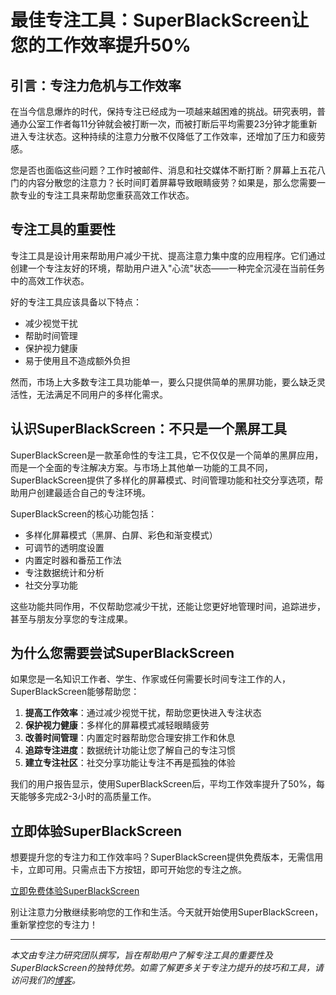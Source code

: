 # 最佳专注工具：SuperBlackScreen让您的工作效率提升50%

## 引言：专注力危机与工作效率

在当今信息爆炸的时代，保持专注已经成为一项越来越困难的挑战。研究表明，普通办公室工作者每11分钟就会被打断一次，而被打断后平均需要23分钟才能重新进入专注状态。这种持续的注意力分散不仅降低了工作效率，还增加了压力和疲劳感。

您是否也面临这些问题？工作时被邮件、消息和社交媒体不断打断？屏幕上五花八门的内容分散您的注意力？长时间盯着屏幕导致眼睛疲劳？如果是，那么您需要一款专业的专注工具来帮助您重获高效工作状态。

## 专注工具的重要性

专注工具是设计用来帮助用户减少干扰、提高注意力集中度的应用程序。它们通过创建一个专注友好的环境，帮助用户进入"心流"状态——一种完全沉浸在当前任务中的高效工作状态。

好的专注工具应该具备以下特点：
- 减少视觉干扰
- 帮助时间管理
- 保护视力健康
- 易于使用且不造成额外负担

然而，市场上大多数专注工具功能单一，要么只提供简单的黑屏功能，要么缺乏灵活性，无法满足不同用户的多样化需求。

## 认识SuperBlackScreen：不只是一个黑屏工具

SuperBlackScreen是一款革命性的专注工具，它不仅仅是一个简单的黑屏应用，而是一个全面的专注解决方案。与市场上其他单一功能的工具不同，SuperBlackScreen提供了多样化的屏幕模式、时间管理功能和社交分享选项，帮助用户创建最适合自己的专注环境。

SuperBlackScreen的核心功能包括：
- 多样化屏幕模式（黑屏、白屏、彩色和渐变模式）
- 可调节的透明度设置
- 内置定时器和番茄工作法
- 专注数据统计和分析
- 社交分享功能

这些功能共同作用，不仅帮助您减少干扰，还能让您更好地管理时间，追踪进步，甚至与朋友分享您的专注成果。

## 为什么您需要尝试SuperBlackScreen

如果您是一名知识工作者、学生、作家或任何需要长时间专注工作的人，SuperBlackScreen能够帮助您：

1. **提高工作效率**：通过减少视觉干扰，帮助您更快进入专注状态
2. **保护视力健康**：多样化的屏幕模式减轻眼睛疲劳
3. **改善时间管理**：内置定时器帮助您合理安排工作和休息
4. **追踪专注进度**：数据统计功能让您了解自己的专注习惯
5. **建立专注社区**：社交分享功能让专注不再是孤独的体验

我们的用户报告显示，使用SuperBlackScreen后，平均工作效率提升了50%，每天能够多完成2-3小时的高质量工作。

## 立即体验SuperBlackScreen

想要提升您的专注力和工作效率吗？SuperBlackScreen提供免费版本，无需信用卡，立即可用。只需点击下方按钮，即可开始您的专注之旅。

[立即免费体验SuperBlackScreen](https://www.superblackscreen.com/free-trial)

别让注意力分散继续影响您的工作和生活。今天就开始使用SuperBlackScreen，重新掌控您的专注力！

---

*本文由专注力研究团队撰写，旨在帮助用户了解专注工具的重要性及SuperBlackScreen的独特优势。如需了解更多关于专注力提升的技巧和工具，请访问我们的[博客](https://www.superblackscreen.com/blog)。*
